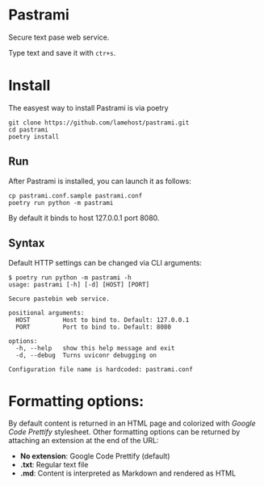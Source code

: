 # Pastrami
Secure text pase web service.  

Type text and save it with `ctr+s`.

# Install
The easyest way to install Pastrami is via poetry
```
git clone https://github.com/lamehost/pastrami.git
cd pastrami
poetry install
```

## Run
After Pastrami is installed, you can launch it as follows:
```
cp pastrami.conf.sample pastrami.conf
poetry run python -m pastrami
```
By default it binds to host 127.0.0.1 port 8080.

## Syntax
Default HTTP settings can be changed via CLI arguments:
```
$ poetry run python -m pastrami -h
usage: pastrami [-h] [-d] [HOST] [PORT]

Secure pastebin web service.

positional arguments:
  HOST         Host to bind to. Default: 127.0.0.1
  PORT         Port to bind to. Default: 8080

options:
  -h, --help   show this help message and exit
  -d, --debug  Turns uviconr debugging on

Configuration file name is hardcoded: pastrami.conf

```

# Formatting options:
By default content is returned in an HTML page and colorized with *Google Code Prettify* stylesheet. Other formatting options can be returned by attaching an extension at the end of the URL:
 - **No extension**: Google Code Prettify (default)
 - **.txt**: Regular text file
 - **.md**: Content is interpreted as Markdown and rendered as HTML
